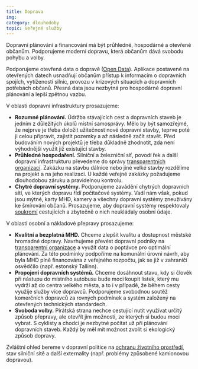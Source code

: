 ```yaml
---
title: Doprava
img:
category: dlouhodoby
topic: Veřejné služby
---
```


Dopravní plánování a financování má být průhledné, hospodárné a otevřené občanům. Podporujeme moderní dopravu, která občanům dává svobodu pohybu a volby.

Podporujeme otevřená data o dopravě ([Open Data][]). Aplikace postavené na otevřených datech usnadňují občanům přístup k informacím o dopravních spojích, vytíženosti silnic, provozu v krizových situacích a dopravních potřebách občanů. Přesná data jsou nezbytná pro hospodárné dopravní plánování a lepší zpětnou vazbu.

V oblasti dopravní infrastruktury prosazujeme:

- **Rozumné plánování.** Údržba stávajících cest a dopravních staveb je jedním z důležitých úkolů místní samosprávy. Mělo by být samozřejmé, že nejprve je třeba doložit užitečnost nové dopravní stavby, teprve poté ji celou připravit, zajistit pozemky a až následně začít stavět. Před budováním nových projektů je třeba důkladně zhodnotit, zda není výhodnější využít již existující stavby.
- **Průhledné hospodaření.** Silniční a železniční síť, povodí řek a další dopravní infrastrukturu převedeme do správy [transparentních organizací][transparence]. Zakázku na stavbu dálnice nebo jiné velké stavby rozdělíme na projekt a na jeho realizaci. U každé veřejné zakázky požadujeme dlouhodobou záruku a pravidelnou kontrolu.
- **Chytré dopravní systémy.** Podporujeme zavádění chytrých dopravních sítí, ve kterých dopravu řídí počítačové systémy. Vadí nám však, pokud jsou mýtné, karty MHD, kamery a všechny dopravní systémy zneužívány ke šmírování občanů. Prosazujeme, aby dopravní systémy respektovaly [soukromí][soukromi] cestujících a zbytečně o nich neukládaly osobní údaje.

V oblasti osobní a nákladové přepravy prosazujeme:

- **Kvalitní a bezplatná MHD.** Chceme zlepšit kvalitu a dostupnost městské hromadné dopravy. Navrhujeme převést dopravní podniky na [transparentní organizace][transparence] a využít data o poptávce pro optimální plánování. Za této podmínky podpoříme na komunální úrovni návrh, aby byla MHD plně financována z veřejného rozpočtu, jak se již v zahraničí osvědčilo (např. estonský Tallinn).
- **Propojení dopravních systémů.** Chceme dosáhnout stavu, kdy si člověk při nástupu do místního autobusu bude moci koupit lístek, který mu vydrží až do centra velkého města, a to i v případě, že během cesty využije služby více dopravců. Podporujeme svobodnou soutěž komerčních dopravců za rovných podmínek a systém založený na otevřených technických standardech.
- **Svoboda volby.** Pirátská strana nechce cestující nutit využívat určitý způsob přepravy, ale otevřít jim možnosti, ze kterých si budou moci vybrat. S cyklisty a chodci je nezbytné počítat už při plánování dopravních staveb. Každý by měl mít možnost zvolit si ekologický způsob dopravy.

Zvláštní ohled bereme v dopravní politice na [ochranu životního prostředí][zivotni-prostredi], stav silniční sítě a další externality (např. problémy způsobené kamionovou dopravou).

[transparence]: https://www.pirati.cz/program/dlouhodoby/transparence
[soukromi]: https://www.pirati.cz/program/dlouhodoby/soukromi
[zivotni-prostredi]: https://www.pirati.cz/program/dlouhodoby/zivotni-prostredi
[Open Data]: http://www.opendata.cz
